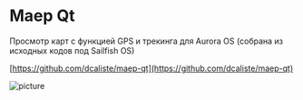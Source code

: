Maep Qt
===================

Просмотр карт с функцией GPS и трекинга для Aurora OS (собрана из исходных кодов под Sailfish OS)

[https://github.com/dcaliste/maep-qt](https://github.com/dcaliste/maep-qt)

![picture](../data/harbour-maep-qt.png)